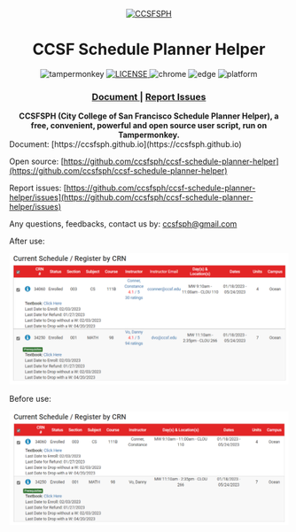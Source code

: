 <p align="center">
  <a href="https://github.com/ccsfsph/ccsf-schedule-planner-helper" title="click to access">
    <img width="100" height="100" src="https://ccsf.collegescheduler.com/favicon.ico" alt="CCSFSPH">
  </a>
</p>
<h1 align="center">CCSF Schedule Planner Helper</h1>

<p align="center">
  <img src="https://img.shields.io/badge/TamperMonkey-v4.13-brightgreen.svg?style=flat-square" alt="tampermonkey">
  <a href="LICENSE">
    <img src="https://img.shields.io/badge/license-GPLv3.0-lightgrey.svg?style=flat-square" alt="LICENSE">
  </a>
  <img src="https://img.shields.io/badge/Chrome-≥76.0-brightgreen.svg?style=flat-square" alt="chrome">
  <img src="https://img.shields.io/badge/Edge-≥88.0-brightgreen.svg?style=flat-square" alt="edge">
  <img src="https://img.shields.io/badge/Platform-Windows%20%7C%20Mac%20%7C%20Linux-blue.svg?style=flat-square" alt="platform">
</p>

<div align="center">
  <h3>
    <a href="https://ccsfsph.github.io/">
      Document
    </a>
    <span> | </span>
    <a href="https://github.com/ccsfsph/ccsf-schedule-planner-helper/issues">
      Report Issues
    </a>
  </h3>
</div>

<div align="center">
  <strong>CCSFSPH (City College of San Francisco Schedule Planner Helper), a free, convenient, powerful and open source user script, run on Tampermonkey.</strong><br>
</div>
Document: [https://ccsfsph.github.io](https://ccsfsph.github.io)

Open source: [https://github.com/ccsfsph/ccsf-schedule-planner-helper](https://github.com/ccsfsph/ccsf-schedule-planner-helper)

Report issues: [https://github.com/ccsfsph/ccsf-schedule-planner-helper/issues](https://github.com/ccsfsph/ccsf-schedule-planner-helper/issues)

Any questions, feedbacks, contact us by: [ccsfsph@gmail.com](mailto:ccsfsph@gmail.com)

After use:

![image-20221208162905749](./pictures/README/image-20221208162905749.png)

Before use:

![image-20221208162924433](./pictures/README/image-20221208162924433.png)

